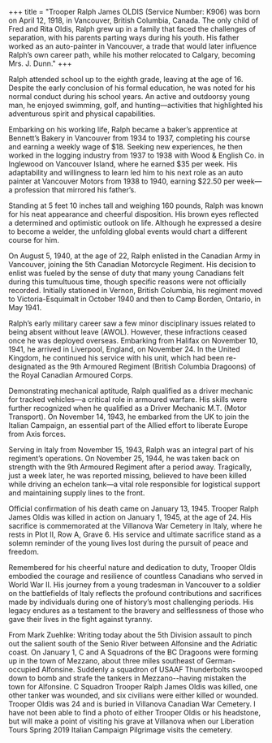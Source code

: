 +++
title = "Trooper Ralph James OLDIS (Service Number: K906) was born on April 12, 1918, in Vancouver, British Columbia, Canada. The only child of Fred and Rita Oldis, Ralph grew up in a family that faced the challenges of separation, with his parents parting ways during his youth. His father worked as an auto-painter in Vancouver, a trade that would later influence Ralph’s own career path, while his mother relocated to Calgary, becoming Mrs. J. Dunn."
+++


Ralph attended school up to the eighth grade, leaving at the age of 16. Despite the early conclusion of his formal education, he was noted for his normal conduct during his school years. An active and outdoorsy young man, he enjoyed swimming, golf, and hunting—activities that highlighted his adventurous spirit and physical capabilities.

Embarking on his working life, Ralph became a baker’s apprentice at Bennett’s Bakery in Vancouver from 1934 to 1937, completing his course and earning a weekly wage of $18. Seeking new experiences, he then worked in the logging industry from 1937 to 1938 with Wood & English Co. in Inglewood on Vancouver Island, where he earned $35 per week. His adaptability and willingness to learn led him to his next role as an auto painter at Vancouver Motors from 1938 to 1940, earning $22.50 per week—a profession that mirrored his father’s.

Standing at 5 feet 10 inches tall and weighing 160 pounds, Ralph was known for his neat appearance and cheerful disposition. His brown eyes reflected a determined and optimistic outlook on life. Although he expressed a desire to become a welder, the unfolding global events would chart a different course for him.

On August 5, 1940, at the age of 22, Ralph enlisted in the Canadian Army in Vancouver, joining the 5th Canadian Motorcycle Regiment. His decision to enlist was fueled by the sense of duty that many young Canadians felt during this tumultuous time, though specific reasons were not officially recorded. Initially stationed in Vernon, British Columbia, his regiment moved to Victoria-Esquimalt in October 1940 and then to Camp Borden, Ontario, in May 1941.

Ralph’s early military career saw a few minor disciplinary issues related to being absent without leave (AWOL). However, these infractions ceased once he was deployed overseas. Embarking from Halifax on November 10, 1941, he arrived in Liverpool, England, on November 24. In the United Kingdom, he continued his service with his unit, which had been re-designated as the 9th Armoured Regiment (British Columbia Dragoons) of the Royal Canadian Armoured Corps.

Demonstrating mechanical aptitude, Ralph qualified as a driver mechanic for tracked vehicles—a critical role in armoured warfare. His skills were further recognized when he qualified as a Driver Mechanic M.T. (Motor Transport). On November 14, 1943, he embarked from the UK to join the Italian Campaign, an essential part of the Allied effort to liberate Europe from Axis forces.

Serving in Italy from November 15, 1943, Ralph was an integral part of his regiment’s operations. On November 25, 1944, he was taken back on strength with the 9th Armoured Regiment after a period away. 
Tragically, just a week later, he was reported missing, believed to have been killed while driving an echelon tank—a vital role responsible for logistical support and maintaining supply lines to the front.

Official confirmation of his death came on January 13, 1945. Trooper Ralph James Oldis was killed in action on January 1, 1945, at the age of 24. His sacrifice is commemorated at the Villanova War Cemetery in Italy, where he rests in Plot II, Row A, Grave 6. His service and ultimate sacrifice stand as a solemn reminder of the young lives lost during the pursuit of peace and freedom.

Remembered for his cheerful nature and dedication to duty, Trooper Oldis embodied the courage and resilience of countless Canadians who served in World War II. His journey from a young tradesman in Vancouver to a soldier on the battlefields of Italy reflects the profound contributions and sacrifices made by individuals during one of history’s most challenging periods. His legacy endures as a testament to the bravery and selflessness of those who gave their lives in the fight against tyranny.

From Mark Zuehlke:
Writing today about the 5th Division assault to pinch out the salient south of the Senio River between Alfonsine and the Adriatic coast. On January 1, C and A Squadrons of the BC Dragoons were forming up in the town of Mezzano, about three miles southeast of German-occupied Alfonsine. Suddenly a squadron of USAAF Thunderbolts swooped down to bomb and strafe the tankers in Mezzano--having mistaken the town for Alfonsine. C Squadron Trooper Ralph James Oldis was killed, one other tanker was wounded, and six civilians were either killed or wounded. Trooper Oldis was 24 and is buried in Villanova Canadian War Cemetery. I have not been able to find a photo of either Trooper Oldis or his headstone, but will make a point of visiting his grave at Villanova when our Liberation Tours Spring 2019 Italian Campaign Pilgrimage visits the cemetery.

